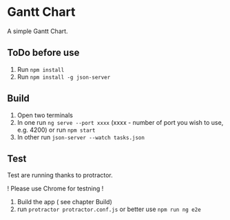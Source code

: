 # Gantt Chart

A simple Gantt Chart.

## ToDo before use

1. Run `npm install`
2. Run `npm install -g json-server`

## Build

1. Open two terminals
2. In one run `ng serve --port xxxx` (xxxx - number of port you wish to use, e.g. 4200) or run `npm start`
3. In other run `json-server --watch tasks.json`

## Test

Test are running thanks to protractor. 

! Please use Chrome for testning ! 

1. Build the app ( see chapter Build)
2. run `protractor protractor.conf.js` or better use `npm run ng e2e`
